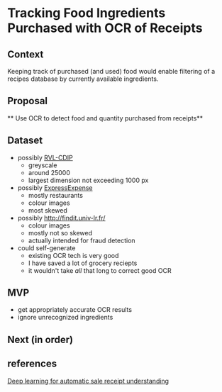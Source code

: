 # Tracking Food Ingredients Purchased with OCR of Receipts

## Context
Keeping track of purchased (and used) food would enable filtering of a recipes database by currently available ingredients.

## Proposal
** Use OCR to detect food and quantity purchased from receipts**

## Dataset
- possibly [RVL-CDIP](http://www.cs.cmu.edu/~aharley/rvl-cdip/)
  - greyscale
  - around 25000
  - largest dimension not exceeding 1000 px
- possibly [ExpressExpense](https://expressexpense.com/view-receipts.php)
  - mostly restaurants
  - colour images
  - most skewed
- possibly http://findit.univ-lr.fr/
  - colour images
  - mostly not so skewed
  - actually intended for fraud detection
- could self-generate
  - existing OCR tech is very good
  - I have saved a lot of grocery reciepts
  - it wouldn't take *all* that long to correct good OCR
  
## MVP
- get appropriately accurate OCR results
- ignore unrecognized ingredients

## Next (in order)

  
  
## references
  [Deep learning for automatic sale receipt understanding](https://hal.archives-ouvertes.fr/hal-01654191/document)
  []()
